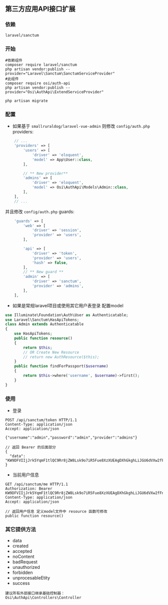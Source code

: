 ## 第三方应用API接口扩展

### 依赖
```
laravel/sanctum
```

### 开始
```
#依赖组件
composer require laravel/sanctum
php artisan vendor:publish --provider="Laravel\Sanctum\SanctumServiceProvider"
#此组件
composer require osi/auth-api
php artisan vendor:publish --provider="Osi\AuthApi\ExtendServiceProvider"

php artisan migrate
```
### 配置
- 如果基于 `smallruraldog/laravel-vue-admin` 则修改 `config/auth.php` providers:
```php
 	// ...
    'providers' => [
        'users' => [
            'driver' => 'eloquent',
            'model' => App\User::class,
        ],

        // ** New provider**
        'admins' => [
            'driver' => 'eloquent',
            'model' => Osi\AuthApi\Models\Admin::class,
        ],
    ],
    // ...
```
并且修改 `config/auth.php` guards:
```php
	'guards' => [
        'web' => [
            'driver' => 'session',
            'provider' => 'users',
        ],

        'api' => [
            'driver' => 'token',
            'provider' => 'users',
            'hash' => false,
        ],
	    // ** New guard **
        'admin' => [
            'driver' => 'sanctum',
            'provider' => 'admins',
        ],
    ],
```
- 如果是常规laravel项目或使用其它用户表登录
配置model
```php
use Illuminate\Foundation\Auth\User as Authenticatable;
use Laravel\Sanctum\HasApiTokens;
class Admin extends Authenticatable
{
    use HasApiTokens;
    public function resource()
    {
    	return $this;
    	// OR Create New Resource
        // return new AuthResource($this);
    }
    public function findForPassport($username)
    {
        return $this->where('username', $username)->first();
    }
}
```
### 使用
- 登录
```
POST /api/sanctum/token HTTP/1.1
Content-Type: application/json
Accept: application/json

{"username":"admin","password":"admin","provider":"admins"}

// 返回 Bearer 的后面部分
{
  "data": "KW9DFVIIjJrk5YqmF1tlQC9Rr8jZW8Lsk9o7iR5Fue8XzXUEAgDXhGkghLiJGU6dVXw2fFnVRqCR6zeA"
}
```
- 当前用户信息
```
GET /api/sanctum/me HTTP/1.1
Authorization: Bearer KW9DFVIIjJrk5YqmF1tlQC9Rr8jZW8Lsk9o7iR5Fue8XzXUEAgDXhGkghLiJGU6dVXw2fFnVRqCR6zeA
Content-Type: application/json
Accept: application/json

// 返回用户信息 定义model文件中 resource 函数可修改
public function resource() 
```


### 其它提供方法
- data
- created
- accepted
- noContent
- badRequest
- unauthorized
- forbidden
- unprocesableEtity
- success
```
建议所有外部接口继承基础控制器：
Osi\AuthApi\Controllers\Controller
```